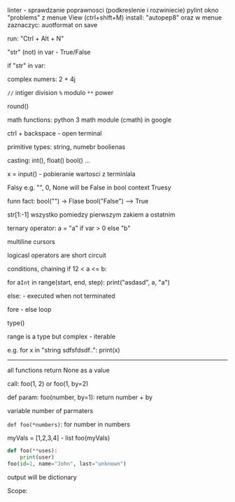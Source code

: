 linter - sprawdzanie poprawnosci (podkreslenie i rozwiniecie) pylint
okno "problems" z menue View (ctrl+shift+M)
install: "autopep8" oraz w menue zaznaczyc: auotformat on save

run: "Ctrl  + Alt + N"

"str" (not) in var - True/False

if "str" in var:



complex numers: 2 + 4j


`//` intiger division
`%` modulo
`**` power


round()

math functions:
python 3 math module   (cmath) in google


ctrl + backspace - open terminal

primitive types: string, numebr boolienas


casting:
int(), float() bool() ...


x = input() - pobieranie wartosci z terminlala


Falsy  e.g. "", 0, None will be False in bool context
Truesy

funn fact:
bool("") -> Flase
bool("False") --> True

str[1:-1] wszystko pomiedzy pierwszym zakiem a ostatnim

ternary operator:
a = "a" if var > 0 else "b"


multiline cursors


logicasl operators are short circuit


conditions, chaining 
if 12 < a <= b:


for a`Int` in range(start, end, step):
	print("asdasd", a, "a")

else: - executed when not terminated

fore - else loop

type()

range  is a type but complex - iterable

e.g. for x in "string sdfsfdsdf..":
	print(x)


---
all functions return None as a value

call:
foo(1, 2)
or 
foo(1, by=2)

def param:
foo(number, by=1):
	return number + by


variable number of  parmaters

`def foo(*numbers)`:
	for number in numbers

myVals = [1,2,3,4] - list
foo(myVals)


``` python
def foo(**uses):
	print(user)
foo(id=1, name="John", last="unknown")
```
output will be dictionary


Scope:



